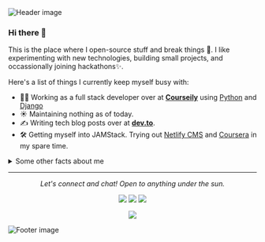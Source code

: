 <img src="https://raw.githubusercontent.com/bhutkeyur/bhutkeyur/master/src/header.svg" alt="Header image">

### Hi there 👋

This is the place where I open-source stuff and break things :rofl:. I like experimenting with new technologies, building small projects, and occassionally joining hackathons✨.

Here's a list of things I currently keep myself busy with:

- :man_technologist: Working as a full stack developer over at **[Courseily](javascript:void(0))** using [Python](https://www.python.org/) and [Django](https://www.djangoproject.com/)
- ☀️ Maintaining nothing as of today.
- ✍️ Writing tech blog posts over at **[dev.to](https://dev.to/bhut_keyur)**.
- 🛠 Getting myself into JAMStack. Trying out [Netlify CMS](https://www.netlifycms.org/) and [Coursera](https://www.coursera.org/) in my spare time.

<details>
  <summary>Some other facts about me</summary>
  <br>
  <p><i>Siri play ME! by Taylor Swift ft. Brendon Urie 🎶</i><p>

  - 🔭 I’m currently working on something cool :wink:
  - 🌱 I’m currently learning Python, Django, JavaScript and Blockchain.<!-- - 👯 I’m looking to collaborate on ... -->
  - 🤔 I’m looking for help with Django
  - 💬 Ask me about anything related to Javascript/Python
  - 📫 How to reach me: [@bhutkeyur](https://twitter.com/bhut_keyur)
  - 😄 Pronouns: He/Him/His
  - ⚡ Fun fact: I :heart: :man_technologist:

  ![My github stats](https://github-readme-stats.vercel.app/api?username=bhutkeyur&show_icons=true)
</details>

<hr>
<p align="center">
  <i>Let's connect and chat! Open to anything under the sun.</i>

  <p align="center">
    <a href="https://twitter.com/bhut_keyur" alt="Twitter"><img src="https://raw.githubusercontent.com/bhutkeyur/bhutkeyur/master/src/twitter-fill.svg"></a>
    <a href="https://www.linkedin.com/in/bhutkeyur/" alt="Linkedin"><img src="https://raw.githubusercontent.com/bhutkeyur/bhutkeyur/master/src/linkedin-fill.svg"></a>
    <a href="mailto:keyurbhut12345@gmail.com" alt="Contact me"><img src="https://raw.githubusercontent.com/bhutkeyur/bhutkeyur/master/src/mail-fill.svg"></a>
    <!-- <a href="javascript:void(0)" alt="My site"><img src="https://raw.githubusercontent.com/bhutkeyur/bhutkeyur/master/src/external-link-line.svg"></a> -->
  </p>

  <p align="center">
    <img align="center" src="https://visitor-badge.glitch.me/badge?page_id=bhutkeyur.visitor-badge">
  </p>
</p>

<img src="https://raw.githubusercontent.com/bhutkeyur/bhutkeyur/master/src/footer.svg" alt="Footer image">

